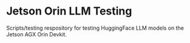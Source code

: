 # Jetson Orin LLM Testing
Scripts/testing respository for testing HuggingFace LLM models on the Jetson AGX Orin Devkit.
